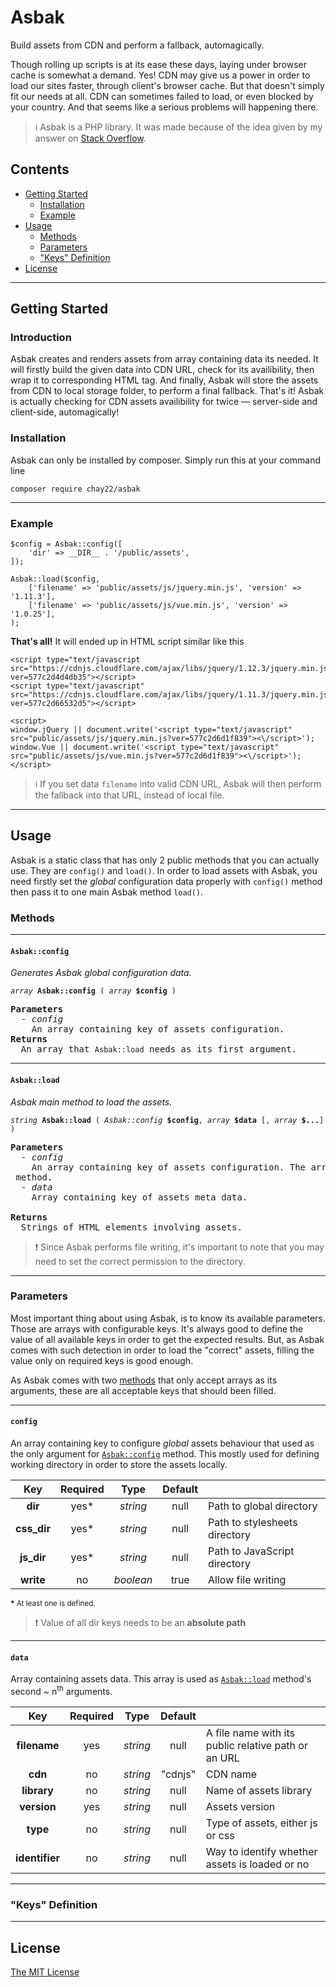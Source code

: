 # Asbak
Build assets from CDN and perform a fallback, automagically.

Though rolling up scripts is at its ease these days, laying under browser cache is somewhat a demand.
Yes! CDN may give us a power in order to load our sites faster, through client's browser cache. But that
doesn't simply fit our needs at all. CDN can sometimes failed to load, or even blocked by your country.
And that seems like a serious problems will happening there.

> :information_source: Asbak is a PHP library. It was made because of the idea given by my answer on [Stack Overflow](http://stackoverflow.com/a/37861271/5816907).

## Contents
* [Getting Started](#getting-started)
  * [Installation](#installation)
  * [Example](#example)
* [Usage](#usage)
  * [Methods](#methods)
  * [Parameters](#parameters)
  * ["Keys" Definition](#keys-definition)
* [License](#license)

---
## Getting Started
### Introduction
Asbak creates and renders assets from array containing data its needed. It will firstly build the given data into CDN URL, check for its
availibility, then wrap it to corresponding HTML tag. And finally, Asbak will store the assets from CDN to local storage folder, to perform
a final fallback. That's it! Asbak is actually checking for CDN assets availibility for twice — server-side and client-side, automagically!

### Installation
Asbak can only be installed by composer. Simply run this at your command line
```
composer require chay22/asbak
```
---

### Example
```
$config = Asbak::config([
    'dir' => __DIR__ . '/public/assets',
]);

Asbak::load($config, 
    ['filename' => 'public/assets/js/jquery.min.js', 'version' => '1.11.3'],
    ['filename' => 'public/assets/js/vue.min.js', 'version' => '1.0.25'],
);
```

**That's all!** It will ended up in HTML script similar like this

```
<script type="text/javascript src="https://cdnjs.cloudflare.com/ajax/libs/jquery/1.12.3/jquery.min.js?ver=577c2d4d4db35"></script>
<script type="text/javascript" src="https://cdnjs.cloudflare.com/ajax/libs/jquery/1.11.3/jquery.min.js?ver=577c2d66532d5"></script>

<script>
window.jQuery || document.write('<script type="text/javascript" src="public/assets/js/jquery.min.js?ver=577c2d6d1f839"><\/script>');
window.Vue || document.write('<script type="text/javascript" src="public/assets/js/vue.min.js?ver=577c2d6d1f839"><\/script>');
</script>
```

> :information_source: If you set data `filename` into valid CDN URL, Asbak will then perform the fallback into that URL, instead of local file.

---

## Usage
Asbak is a static class that has only 2 public methods that you can actually use. They are `config()` and `load()`. In order to load assets
with Asbak, you need firstly set the _global_ configuration data properly with `config()` method then pass it to one main Asbak method `load()`.

### Methods

---
#### `Asbak::config`
_Generates Asbak global configuration data._
<pre><code><em>array</em> <b>Asbak::config</b> ( <em>array</em> <b>$config</b> )</code></pre>

<pre>
<b>Parameters</b>
  - <em>config</em>
    An array containing key of assets configuration.
<b>Returns</b>
  An array that <code>Asbak::load</code> needs as its first argument.
</pre>

---
#### `Asbak::load`
<em>Asbak main method to load the assets.</em>
<pre><code><em>string</em> <b>Asbak::load</b> ( <em>Asbak::config</em> <b>$config</b>, <em>array</em> <b>$data</b> [, <em>array</em> <b>$...</b>] )</code></pre>

<pre><b>Parameters</b>
  - <em>config</em>
    An array containing key of assets configuration. The array must be loaded from <code><i>Asbak::config</i></code> method.
  - <em>data</em>
    Array containing key of assets meta data.

<b>Returns</b>
  Strings of HTML elements involving assets.
</pre>

> :exclamation: Since Asbak performs file writing, it's important to note that you may need to set the correct permission to the directory.

---
### Parameters
Most important thing about using Asbak, is to know its available parameters. Those are arrays with configurable keys. It's always good to define the value of all available
keys in order to get the expected results. But, as Asbak comes with such detection in order to load the "correct" assets, filling the value only on required keys is good
enough.

As Asbak comes with two [methods](#methods) that only accept arrays as its arguments, these are all acceptable keys that should been filled.

---
#### `config`
An array containing key to configure _global_ assets behaviour that used as the only argument for [`Asbak::config`](#asbakconfig) method. This mostly used for defining working directory in order to store the assets locally.

| Key        | Required  | Type      | Default |                               |
|:----------:|:---------:|:---------:|:-------:|:------------------------------|
| **dir**    | yes*      | _string_  | null    | Path to global directory      |
| **css_dir**| yes*      |_string_   | null    | Path to stylesheets directory |
| **js_dir** | yes*      |_string_   | null    | Path to JavaScript directory  |
| **write**  | no        |_boolean_  | true    | Allow file writing            |

<sup><b>*</b> At least one is defined.</sup>

> :exclamation: Value of all dir keys needs to be an **absolute path**

---
#### `data`
Array containing assets data. This array is used as [`Asbak::load`](#asbakload) method's second ~ n<sup>th</sup> arguments.

| Key            | Required  | Type      | Default |                                                     |
|:--------------:|:---------:|:---------:|:-------:|:----------------------------------------------------|
| **filename**   | yes       | _string_  | null    | A file name with its public relative path or an URL |
| **cdn**        | no        | _string_  | "cdnjs" | CDN name                                            |
| **library**    | no        | _string_  | null    | Name of assets library                              |
| **version**    | yes       | _string_  | null    | Assets version                                      |
| **type**       | no        | _string_  | null    | Type of assets, either js or css                    |
| **identifier** | no        | _string_  | null    | Way to identify whether assets is loaded or no      |

---
### "Keys" Definition

---
## License
[The MIT License](https://github.com/chay22/Asbak/blob/master/LICENSE)
